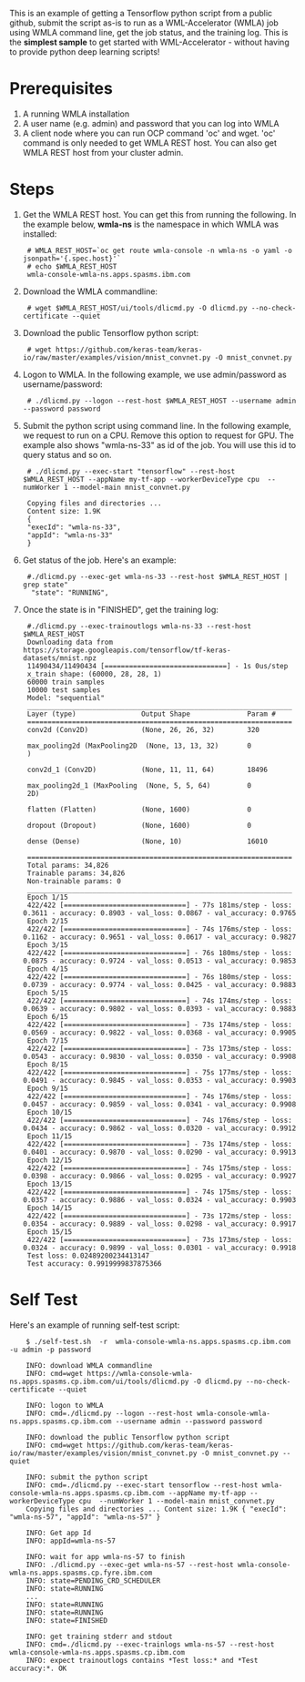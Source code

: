 This is an example of getting a Tensorflow python script from a public github, submit the script as-is to run as a WML-Accelerator (WMLA) job using WMLA command line, get the job status, and the training log. This is the **simplest sample** to get started with WML-Accelerator - without having to provide python deep learning scripts!

# Prerequisites
1. A running WMLA installation
1. A user name (e.g. admin) and password that you can log into WMLA
1. A client node where you can run OCP command 'oc' and wget. 'oc' command is only needed to get WMLA REST host. You can also get WMLA REST host from your cluster admin.

# Steps
1. Get the WMLA REST host. You can get this from running the following. In the example below, **wmla-ns** is the namespace in which WMLA was installed:

        # WMLA_REST_HOST=`oc get route wmla-console -n wmla-ns -o yaml -o jsonpath='{.spec.host}'`
        # echo $WMLA_REST_HOST
        wmla-console-wmla-ns.apps.spasms.ibm.com

1. Download the WMLA commandline:


        # wget $WMLA_REST_HOST/ui/tools/dlicmd.py -O dlicmd.py --no-check-certificate --quiet

1. Download the public Tensorflow python script:


        # wget https://github.com/keras-team/keras-io/raw/master/examples/vision/mnist_convnet.py -O mnist_convnet.py 

1. Logon to WMLA. In the following example, we use admin/password as username/password:


        # ./dlicmd.py --logon --rest-host $WMLA_REST_HOST --username admin --password password

1. Submit the python script using command line. In the following example, we request to run on a CPU. Remove this option to request for GPU. The example also shows "wmla-ns-33" as id of the job. You will use this id to query status and so on.

        # ./dlicmd.py --exec-start "tensorflow" --rest-host $WMLA_REST_HOST --appName my-tf-app --workerDeviceType cpu  --numWorker 1 --model-main mnist_convnet.py

        Copying files and directories ...
        Content size: 1.9K
        {
        "execId": "wmla-ns-33",
        "appId": "wmla-ns-33"
        }


1. Get status of the job. Here's an example:

        #./dlicmd.py --exec-get wmla-ns-33 --rest-host $WMLA_REST_HOST | grep state"
         "state": "RUNNING",


1. Once the state is in "FINISHED", get the training log:

        #./dlicmd.py --exec-trainoutlogs wmla-ns-33 --rest-host $WMLA_REST_HOST
        Downloading data from https://storage.googleapis.com/tensorflow/tf-keras-datasets/mnist.npz
        11490434/11490434 [==============================] - 1s 0us/step
        x_train shape: (60000, 28, 28, 1)
        60000 train samples
        10000 test samples
        Model: "sequential"
        _________________________________________________________________
        Layer (type)                Output Shape              Param #
        =================================================================
        conv2d (Conv2D)             (None, 26, 26, 32)        320

        max_pooling2d (MaxPooling2D  (None, 13, 13, 32)       0
        )

        conv2d_1 (Conv2D)           (None, 11, 11, 64)        18496

        max_pooling2d_1 (MaxPooling  (None, 5, 5, 64)         0
        2D)

        flatten (Flatten)           (None, 1600)              0

        dropout (Dropout)           (None, 1600)              0

        dense (Dense)               (None, 10)                16010

        =================================================================
        Total params: 34,826
        Trainable params: 34,826
        Non-trainable params: 0
        _________________________________________________________________
        Epoch 1/15
        422/422 [==============================] - 77s 181ms/step - loss: 0.3611 - accuracy: 0.8903 - val_loss: 0.0867 - val_accuracy: 0.9765
        Epoch 2/15
        422/422 [==============================] - 74s 176ms/step - loss: 0.1162 - accuracy: 0.9651 - val_loss: 0.0617 - val_accuracy: 0.9827
        Epoch 3/15
        422/422 [==============================] - 76s 180ms/step - loss: 0.0875 - accuracy: 0.9724 - val_loss: 0.0513 - val_accuracy: 0.9853
        Epoch 4/15
        422/422 [==============================] - 76s 180ms/step - loss: 0.0739 - accuracy: 0.9774 - val_loss: 0.0425 - val_accuracy: 0.9883
        Epoch 5/15
        422/422 [==============================] - 74s 174ms/step - loss: 0.0639 - accuracy: 0.9802 - val_loss: 0.0393 - val_accuracy: 0.9883
        Epoch 6/15
        422/422 [==============================] - 73s 174ms/step - loss: 0.0569 - accuracy: 0.9822 - val_loss: 0.0368 - val_accuracy: 0.9905
        Epoch 7/15
        422/422 [==============================] - 73s 173ms/step - loss: 0.0543 - accuracy: 0.9830 - val_loss: 0.0350 - val_accuracy: 0.9908
        Epoch 8/15
        422/422 [==============================] - 75s 177ms/step - loss: 0.0491 - accuracy: 0.9845 - val_loss: 0.0353 - val_accuracy: 0.9903
        Epoch 9/15
        422/422 [==============================] - 74s 176ms/step - loss: 0.0457 - accuracy: 0.9859 - val_loss: 0.0341 - val_accuracy: 0.9908
        Epoch 10/15
        422/422 [==============================] - 74s 176ms/step - loss: 0.0434 - accuracy: 0.9862 - val_loss: 0.0320 - val_accuracy: 0.9912
        Epoch 11/15
        422/422 [==============================] - 73s 174ms/step - loss: 0.0401 - accuracy: 0.9870 - val_loss: 0.0290 - val_accuracy: 0.9913
        Epoch 12/15
        422/422 [==============================] - 74s 175ms/step - loss: 0.0398 - accuracy: 0.9866 - val_loss: 0.0295 - val_accuracy: 0.9927
        Epoch 13/15
        422/422 [==============================] - 74s 175ms/step - loss: 0.0357 - accuracy: 0.9886 - val_loss: 0.0324 - val_accuracy: 0.9903
        Epoch 14/15
        422/422 [==============================] - 73s 172ms/step - loss: 0.0354 - accuracy: 0.9889 - val_loss: 0.0298 - val_accuracy: 0.9917
        Epoch 15/15
        422/422 [==============================] - 73s 173ms/step - loss: 0.0324 - accuracy: 0.9899 - val_loss: 0.0301 - val_accuracy: 0.9918
        Test loss: 0.02489200234413147
        Test accuracy: 0.9919999837875366

# Self Test
Here's an example of running self-test script:

        $ ./self-test.sh  -r  wmla-console-wmla-ns.apps.spasms.cp.ibm.com -u admin -p password

        INFO: download WMLA commandline
        INFO: cmd=wget https://wmla-console-wmla-ns.apps.spasms.cp.ibm.com/ui/tools/dlicmd.py -O dlicmd.py --no-check-certificate --quiet

        INFO: logon to WMLA
        INFO: cmd=./dlicmd.py --logon --rest-host wmla-console-wmla-ns.apps.spasms.cp.ibm.com --username admin --password password

        INFO: download the public Tensorflow python script
        INFO: cmd=wget https://github.com/keras-team/keras-io/raw/master/examples/vision/mnist_convnet.py -O mnist_convnet.py --quiet

        INFO: submit the python script
        INFO: cmd=./dlicmd.py --exec-start tensorflow --rest-host wmla-console-wmla-ns.apps.spasms.cp.ibm.com --appName my-tf-app --workerDeviceType cpu  --numWorker 1 --model-main mnist_convnet.py
        Copying files and directories ... Content size: 1.9K { "execId": "wmla-ns-57", "appId": "wmla-ns-57" }

        INFO: Get app Id
        INFO: appId=wmla-ns-57

        INFO: wait for app wmla-ns-57 to finish
        INFO: ./dlicmd.py --exec-get wmla-ns-57 --rest-host wmla-console-wmla-ns.apps.spasms.cp.fyre.ibm.com
        INFO: state=PENDING_CRD_SCHEDULER
        INFO: state=RUNNING
        ...
        INFO: state=RUNNING
        INFO: state=RUNNING
        INFO: state=FINISHED

        INFO: get training stderr and stdout
        INFO: cmd=./dlicmd.py --exec-trainlogs wmla-ns-57 --rest-host wmla-console-wmla-ns.apps.spasms.cp.ibm.com
        INFO: expect trainoutlogs contains *Test loss:* and *Test accuracy:*. OK

